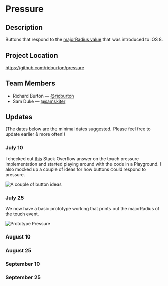 # Pressure

## Description

Buttons that respond to the [majorRadius value](https://developer.apple.com/library/prerelease/ios/documentation/UIKit/Reference/UITouch_Class/index.html#//apple_ref/occ/instp/UITouch/majorRadius) that was introduced to iOS 8.

## Project Location

https://github.com/ricburton/pressure

## Team Members

- Richard Burton — [@ricburton](https://github.com/ricburton)
- Sam Duke — [@samskiter](https://github.com/samskiter)

## Updates

(The dates below are the minimal dates suggested. Please feel free to update earlier & more often!)

### July 10

I checked out [this](http://stackoverflow.com/questions/24397927/where-to-find-information-on-ios-8-variable-touch-sizing-api) Stack Overflow answer on the touch pressure implementation and started playing around with the code in a Playground. I also mocked up a couple of ideas for how buttons could respond to pressure.

![A couple of button ideas](http://f.cl.ly/items/3p30382b3s3M2c2Y0O0Q/Screen%20Shot%202014-07-10%20at%2011.18.07.png)

### July 25

We now have a basic prototype working that prints out the majorRadius of the touch event. 

![Prototype Pressure](http://f.cl.ly/items/2F3u2y050S2P2S3U2g3n/Screen%20Shot%202014-07-24%20at%2010.21.14.png)

### August 10

### August 25

### September 10

### September 25
